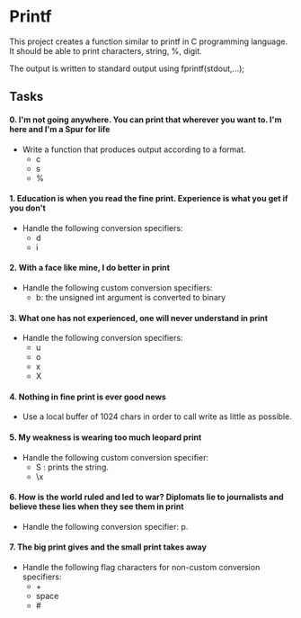 # Printf #

This project creates a function similar to printf in C programming language. 
It should be able to print characters, string, %, digit.

The output is written to standard output using fprintf(stdout,...);

## Tasks ##

#### 0. I'm not going anywhere. You can print that wherever you want to. I'm here and I'm a Spur for life ####

- Write a function that produces output according to a format.
	- c
	- s
	- %

#### 1. Education is when you read the fine print. Experience is what you get if you don't ####

- Handle the following conversion specifiers:
	- d
	- i

#### 2. With a face like mine, I do better in print ####

- Handle the following custom conversion specifiers:
	- b: the unsigned int argument is converted to binary

#### 3. What one has not experienced, one will never understand in print ####

- Handle the following conversion specifiers:
	- u
	- o
	- x
	- X

#### 4. Nothing in fine print is ever good news ####

- Use a local buffer of 1024 chars in order to call write as little as possible.


#### 5. My weakness is wearing too much leopard print ####

- Handle the following custom conversion specifier:
	- S : prints the string.
	- \x

#### 6. How is the world ruled and led to war? Diplomats lie to journalists and believe these lies when they see them in print ####

- Handle the following conversion specifier: p.

#### 7. The big print gives and the small print takes away ####

- Handle the following flag characters for non-custom conversion specifiers:
	- \+
	- space
	- \#
